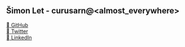 ## Šimon Let - curusarn@<almost_everywhere>


[ GitHub](https://github.com/curusarn)  
[ Twitter](https://twitter.com/curusarn)  
[ LinkedIn](https://linkedin.com/in/simon-let)  
